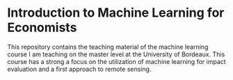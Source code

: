 # Introduction to Machine Learning for Economists 
This repository contains the teaching material of the machine learning course I am teaching on the master level at the University of Bordeaux. This course has a strong a focus on the utilization of machine learning for impact evaluation and a first approach to remote sensing.
